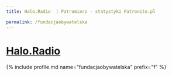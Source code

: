```yaml
---
title: Halo.Radio  | Patromierz - statystyki Patronite.pl

permalink: /fundacjaobywatelska
---
```


# [Halo.Radio ](https://patronite.pl/fundacjaobywatelska)

{% include profile.md name="fundacjaobywatelska" prefix="f" %}
